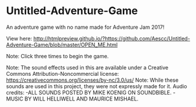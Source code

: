 # Untitled-Adventure-Game

An adventure game with no name made for Adventure Jam 2017!

View here: http://htmlpreview.github.io/?https://github.com/Aescc/Untitled-Adventure-Game/blob/master/OPEN_ME.html

Note: Click three times to begin the game.

Note: The sound effects used in this are available under a Creative Commons Attribution-Noncommercial license: https://creativecommons.org/licenses/by-nc/3.0/us/
Note: While these sounds are used in this project, they were not expressly made for it.
Audio credits:
	-ALL SOUNDS POSTED BY MIKE KOENIG ON SOUNDBIBLE.
	-MUSIC BY WILL HELLIWELL AND MAURICE MISHAEL.
